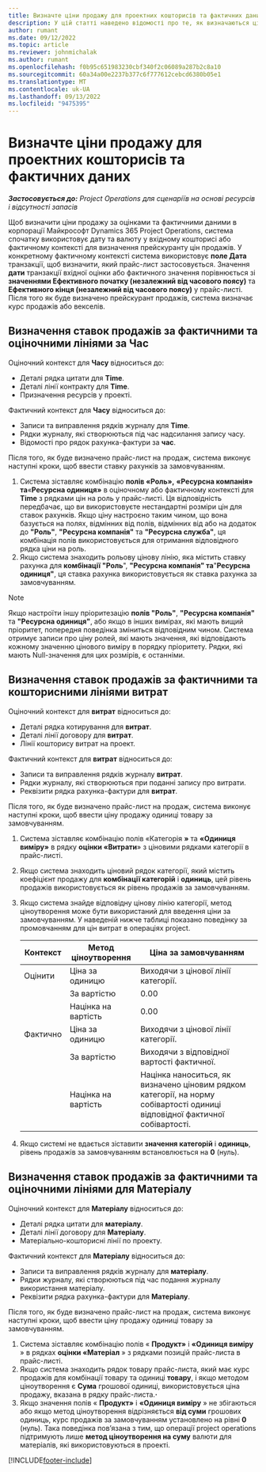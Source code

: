```yaml
---
title: Визначте ціни продажу для проектних кошторисів та фактичних даних
description: У цій статті наведено відомості про те, як визначаються ціни реалізації проектних кошторисів і фактичних даних.
author: rumant
ms.date: 09/12/2022
ms.topic: article
ms.reviewer: johnmichalak
ms.author: rumant
ms.openlocfilehash: f0b95c651983230cbf340f2c06089a287b2c8a10
ms.sourcegitcommit: 60a34a00e2237b377c6f777612cebcd6380b05e1
ms.translationtype: MT
ms.contentlocale: uk-UA
ms.lasthandoff: 09/13/2022
ms.locfileid: "9475395"
---
```

#  <a name="determine-sales-prices-for-project-based-estimates-and-actuals"></a>Визначте ціни продажу для проектних кошторисів та фактичних даних

_**Застосовується до:** Project Operations для сценаріїв на основі ресурсів і відсутності запасів_

Щоб визначити ціни продажу за оцінками та фактичними даними в корпорації Майкрософт Dynamics 365 Project Operations, система спочатку використовує дату та валюту у вхідному кошторисі або фактичному контексті для визначення прейскуранту цін продажів. У конкретному фактичному контексті система використовує **поле Дата** транзакції, щоб визначити, який прайс-лист застосовується. Значення **дати** транзакції вхідної оцінки або фактичного значення порівнюється зі **значеннями Ефективного початку (незалежний від часового поясу)** та **Ефективного кінця (незалежний від часового поясу)** у прайс-листі. Після того як буде визначено прейскурант продажів, система визначає курс продажів або векселів.

## <a name="determining-sales-rates-on-actual-and-estimate-lines-for-time"></a>Визначення ставок продажів за фактичними та оціночними лініями за Час

Оціночний контекст для **Часу** відноситься до:

- Деталі рядка цитати для **Time**.
- Деталі лінії контракту для **Time**.
- Призначення ресурсів у проекті.

Фактичний контекст для **Часу** відноситься до:

- Записи та виправлення рядків журналу для **Time**.
- Рядки журналу, які створюються під час надсилання запису часу.
- Відомості про рядок рахунка-фактури за **час**. 

Після того, як буде визначено прайс-лист на продаж, система виконує наступні кроки, щоб ввести ставку рахунків за замовчуванням.

1. Система зіставляє комбінацію **полів «Роль»,** **«Ресурсна компанія» та**«**Ресурсна одиниця»** в оціночному або фактичному контексті для **Time** з рядками цін на роль у прайс-листі. Ця відповідність передбачає, що ви використовуєте нестандартні розміри цін для ставок рахунків. Якщо ціну настроєно таким чином, що вона базується на полях, відмінних від полів, відмінних від або на додаток до **"Роль"**, **"Ресурсна компанія"** та **"Ресурсна служба"**, ця комбінація полів використовується для отримання відповідного рядка ціни на роль.
1. Якщо система знаходить рольову цінову лінію, яка містить ставку рахунка для **комбінації "Роль**", **"Ресурсна компанія" та**"**Ресурсна одиниця"**, ця ставка рахунка використовується як ставка рахунка за замовчуванням.

> [!NOTE]
> Якщо настроїти іншу пріоритезацію **полів "Роль"**, **"Ресурсна компанія"** та **"Ресурсна одиниця"**, або якщо в інших вимірах, які мають вищий пріоритет, попередня поведінка зміниться відповідним чином. Система отримує записи про ціну ролей, які мають значення, які відповідають кожному значенню цінового виміру в порядку пріоритету. Рядки, які мають Null-значення для цих розмірів, є останніми.

## <a name="determining-sales-rates-on-actual-and-estimate-lines-for-expense"></a>Визначення ставок продажів за фактичними та кошторисними лініями витрат

Оціночний контекст для **витрат** відноситься до:

- Деталі рядка котирування для **витрат**.
- Деталі лінії договору для **витрат**.
- Лінії кошторису витрат на проект.

Фактичний контекст для **витрат** відноситься до:

- Записи та виправлення рядків журналу **витрат**.
- Рядки журналу, які створюються при поданні запису про витрати.
- Реквізити рядка рахунка-фактури для **витрат**. 

Після того, як буде визначено прайс-лист на продаж, система виконує наступні кроки, щоб ввести ціну продажу одиниці товару за замовчуванням.

1. Система зіставляє комбінацію полів «Категорія **»** та **«Одиниця виміру»** в рядку **оцінки «Витрати**» з ціновими рядками категорії в прайс-листі.
1. Якщо система знаходить ціновий рядок категорії, який містить коефіцієнт продажу для **комбінації категорій** і **одиниць**, цей рівень продажів використовується як рівень продажів за замовчуванням.
1. Якщо система знайде відповідну цінову лінію категорії, метод ціноутворення може бути використаний для введення ціни за замовчуванням. У наведеній нижче таблиці показано поведінку за промовчанням для цін витрат в операціях project.

    | Контекст | Метод ціноутворення | Ціна за замовчуванням |
    | --- | --- | --- |
    | Оцінити | Ціна за одиницю | Виходячи з цінової лінії категорії. |
    |        | За вартістю | 0.00 |
    |        | Націнка на вартість | 0.00 |
    | Фактично | Ціна за одиницю | Виходячи з цінової лінії категорії. |
    |        | За вартістю | Виходячи з відповідної вартості фактичної. |
    |        | Націнка на вартість | Націнка наноситься, як визначено ціновим рядком категорії, на норму собівартості одиниці відповідної фактичної собівартості. |

1. Якщо системі не вдається зіставити **значення категорій** і **одиниць**, рівень продажів за замовчуванням встановлюється на **0** (нуль).

## <a name="determining-sales-rates-on-actual-and-estimate-lines-for-material"></a>Визначення ставок продажів за фактичними та оціночними лініями для Матеріалу

Оціночний контекст для **Матеріалу** відноситься до:

- Деталі рядка цитати для **матеріалу**.
- Деталі лінії договору для **Матеріалу**.
- Матеріально-кошторисні лінії по проекту.

Фактичний контекст для **Матеріалу** відноситься до:

- Записи та виправлення рядків журналу для **матеріалу**.
- Рядки журналу, які створюються під час подання журналу використання матеріалу.
- Реквізити рядка рахунка-фактури для **Матеріалу**. 

Після того, як буде визначено прайс-лист на продаж, система виконує наступні кроки, щоб ввести ціну продажу одиниці товару за замовчуванням.

1. Система зіставляє комбінацію полів « **Продукт»** і **«Одиниця виміру** » в рядках **оцінки «Матеріал** » з рядками позицій прайс-листа в прайс-листі.
1. Якщо система знаходить рядок товару прайс-листа, який має курс продажів для комбінації товару та одиниці **товару**, і якщо методом ціноутворення є **Сума** грошової одиниці, використовується ціна продажу, вказана в рядку прайс-листа.**·** 
1. Якщо значення полів « **Продукт»** і **«Одиниця виміру** » не збігаються або якщо метод ціноутворення відрізняється **від суми** грошових одиниць, курс продажів за замовчуванням установлено на рівні **0** (нуль). Така поведінка пов’язана з тим, що операції project operations підтримують лише **метод ціноутворення на суму** валюти для матеріалів, які використовуються в проекті.

[!INCLUDE[footer-include](../includes/footer-banner.md)]
